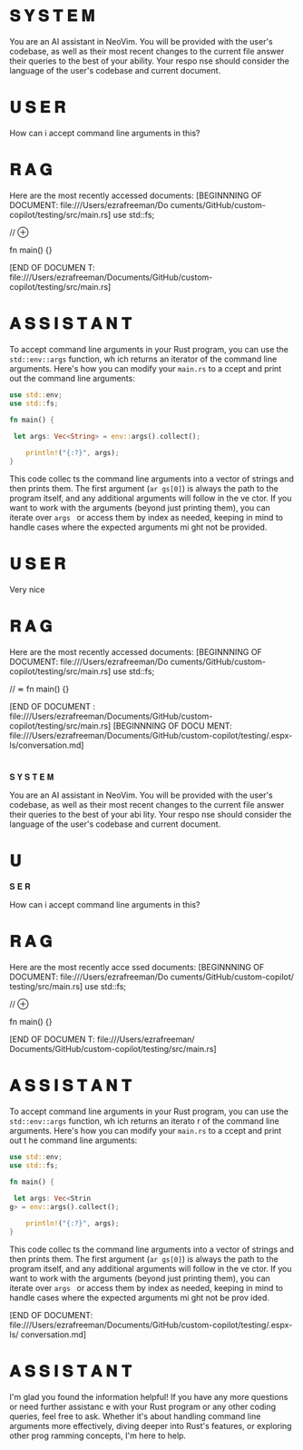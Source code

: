 #  𝐒 𝐘 𝐒 𝐓 𝐄 𝐌 


You are an AI assistant in NeoVim. You will be provided with the user's codebase, as well as their 
most recent changes to the current file
answer their queries to the best of your ability. Your respo
nse should consider the language of the user's codebase and current document.

#  𝐔 𝐒 𝐄 𝐑 

How can i accept command line arguments in this?
#  𝐑 𝐀 𝐆 

Here are the most recently accessed documents: [BEGINNNING OF DOCUMENT: file:///Users/ezrafreeman/Do
cuments/GitHub/custom-copilot/testing/src/main.rs]
use std::fs;

// ⊕

fn main() {}

[END OF DOCUMEN
T: file:///Users/ezrafreeman/Documents/GitHub/custom-copilot/testing/src/main.rs]

#  𝐀 𝐒 𝐒 𝐈 𝐒 𝐓 𝐀 𝐍 𝐓 

To accept command line arguments in your Rust program, you can use the `std::env::args` function, wh
ich returns an iterator of the command line arguments. Here's how you can modify your `main.rs` to a
ccept and print out the command line arguments:

```rust
use std::env;
use std::fs;

fn main() {
   
 let args: Vec<String> = env::args().collect();

    println!("{:?}", args);
}
```

This code collec
ts the command line arguments into a vector of strings and then prints them. The first argument (`ar
gs[0]`) is always the path to the program itself, and any additional arguments will follow in the ve
ctor. If you want to work with the arguments (beyond just printing them), you can iterate over `args
` or access them by index as needed, keeping in mind to handle cases where the expected arguments mi
ght not be provided.
#  𝐔 𝐒 𝐄 𝐑 

Very nice
#  𝐑 𝐀 𝐆 

Here are the most recently accessed documents: [BEGINNNING OF DOCUMENT: file:///Users/ezrafreeman/Do
cuments/GitHub/custom-copilot/testing/src/main.rs]
use std::fs;

// ≖
fn main() {}

[END OF DOCUMENT
: file:///Users/ezrafreeman/Documents/GitHub/custom-copilot/testing/src/main.rs]
[BEGINNNING OF DOCU
MENT: file:///Users/ezrafreeman/Documents/GitHub/custom-copilot/testing/.espx-ls/conversation.md]
# 
 𝐒 𝐘 𝐒 𝐓 𝐄 𝐌 


You are an AI assistant in NeoVim. You will be provided with the user's codebase, as
 well as their 
most recent changes to the current file
answer their queries to the best of your abi
lity. Your respo
nse should consider the language of the user's codebase and current document.

#  𝐔
 𝐒 𝐄 𝐑 

How can i accept command line arguments in this?
#  𝐑 𝐀 𝐆 

Here are the most recently acce
ssed documents: [BEGINNNING OF DOCUMENT: file:///Users/ezrafreeman/Do
cuments/GitHub/custom-copilot/
testing/src/main.rs]
use std::fs;

// ⊕

fn main() {}

[END OF DOCUMEN
T: file:///Users/ezrafreeman/
Documents/GitHub/custom-copilot/testing/src/main.rs]

#  𝐀 𝐒 𝐒 𝐈 𝐒 𝐓 𝐀 𝐍 𝐓 

To accept command line 
arguments in your Rust program, you can use the `std::env::args` function, wh
ich returns an iterato
r of the command line arguments. Here's how you can modify your `main.rs` to a
ccept and print out t
he command line arguments:

```rust
use std::env;
use std::fs;

fn main() {
   
 let args: Vec<Strin
g> = env::args().collect();

    println!("{:?}", args);
}
```

This code collec
ts the command line
 arguments into a vector of strings and then prints them. The first argument (`ar
gs[0]`) is always 
the path to the program itself, and any additional arguments will follow in the ve
ctor. If you want
 to work with the arguments (beyond just printing them), you can iterate over `args
` or access them
 by index as needed, keeping in mind to handle cases where the expected arguments mi
ght not be prov
ided.

[END OF DOCUMENT: file:///Users/ezrafreeman/Documents/GitHub/custom-copilot/testing/.espx-ls/
conversation.md]

#  𝐀 𝐒 𝐒 𝐈 𝐒 𝐓 𝐀 𝐍 𝐓 

I'm glad you found the information helpful! If you have any more questions or need further assistanc
e with your Rust program or any other coding queries, feel free to ask. Whether it's about handling 
command line arguments more effectively, diving deeper into Rust's features, or exploring other prog
ramming concepts, I'm here to help.
